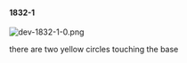 #### 1832-1
![dev-1832-1-0.png](https://github.com/lil-lab/nlvr/raw/master/nlvr/dev/images/4/dev-1832-1-0.png "dev-1832-1-0.png")

there are two yellow circles touching the base